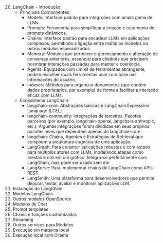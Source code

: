 20. LangChain - Introdução
    * Principais Componentes:
        * Models: Interface padrão para integrções com ampla gama de LLMs.
        * Prompts: Ferramenta para simplificar a criação e tratamento de prompts dinâmicos.
        * Chains: Interface padrão para encadear LLMs em aplicações complexas, permitindo a ligação entre múltiplos modelos ou outros módulos especializados.
        * Memory: Módulos que permitem o gerenciamento e alteração de conversas anteriores, essencial para chatbots que precisam relembrar interações passadas para manter a coerência.
        * Agents: Equipados com um kit de ferramentas abrangente, podem escolher quais ferramentas usar com base nas informações do usuário.
        * Indexes: Métodos para organizar documentos (que contém dados proprietários, por exemplo) de forma a facilitar a interação eficaz com LLMs.
    * Ecossistema LangChain:
        - langchain-core: Abstrações básicas e LangChain Expression Language (LCEL).
        - langchain-community: Integrações de terceiros. Pacotes parceiros (por exemplo, langchain-openai, langchain-anthropic, etc.): Algumas integrações foram divididas em seus próprios pacotes leves que dependem apenas do langchain-core.
        - langchain: Chains, Agentes e Estratégias de Retrieval que compõem a arquitetura cognitiva de uma aplicação.
        - LangGraph: Para construir aplicações robustas e com estado para múltiplos atores com LLMs, modelando etapas como arestas e nós em um gráfico. Integra-se perfeitamente com LangChain, mas pode ser usado sem ele.
        - LangServe: Para implementar chains do LangChain como APIs REST.
        - LangSmith: Uma plataforma para desenvolvedores que permite depurar, testar, avaliar e monitorar aplicações LLM.
21. Instalação do LangChain
22. Modelos LangChain
23. Outros modelos OpenSource
24. Modelos de Chat
25. Prompt templates
26. Chains e funções customizadas
27. Streaming
28. Outros serviços para Modelos
29. Execução em máquina local
30. Execução local com Ollama